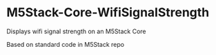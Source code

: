 # M5Stack-Core-WifiSignalStrength

Displays wifi signal strength on an M5Stack Core

Based on standard code in M5Stack repo
